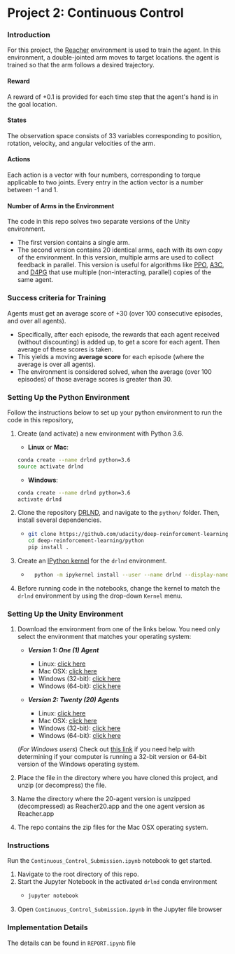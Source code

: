 
# Project 2: Continuous Control

### Introduction

For this project, the [Reacher](https://github.com/Unity-Technologies/ml-agents/blob/master/docs/Learning-Environment-Examples.md#reacher) environment is used to train the agent. In this environment, a double-jointed arm moves to target locations. the agent is trained so that the arm follows a desired trajectory.

#### Reward
A reward of +0.1 is provided for each time step that the agent's hand is in the goal location.

#### States
The observation space consists of 33 variables corresponding to position, rotation, velocity, and angular velocities of the arm. 

#### Actions
Each action is a vector with four numbers, corresponding to torque applicable to two joints. Every entry in the action vector is a number between -1 and 1.

#### Number of Arms in the Environment 

The code in this repo solves two separate versions of the Unity environment. 
- The first version contains a single arm.
- The second version contains 20 identical arms, each with its own copy of the environment. In this version, multiple arms are used to collect feedback in parallel. This version is useful for algorithms like [PPO](https://arxiv.org/pdf/1707.06347.pdf), [A3C](https://arxiv.org/pdf/1602.01783.pdf), and [D4PG](https://openreview.net/pdf?id=SyZipzbCb) that use multiple (non-interacting, parallel) copies of the same agent.  

### Success criteria for Training

 Agents must get an average score of +30 (over 100 consecutive episodes, and over all agents). 
 - Specifically, after each episode, the rewards that each agent received (without discounting) is added up, to get a score for each agent. Then average of these scores is taken. 
- This yields a moving  **average score** for each episode (where the average is over all agents).
- The environment is considered solved, when the average (over 100 episodes) of those average scores is greater than 30. 

### Setting Up the Python Environment
Follow the instructions below to set up your python environment to run the code in this repository, 
1. Create (and activate) a new environment with Python 3.6.
	- __Linux__ or __Mac__: 
	```bash
	conda create --name drlnd python=3.6
	source activate drlnd
	```
	- __Windows__: 
	```bash
	conda create --name drlnd python=3.6 
	activate drlnd
	```
	
2. Clone the repository [DRLND](https://github.com/udacity/deep-reinforcement-learning), and navigate to the `python/` folder.  Then, install several dependencies.
      -  ```bash
         git clone https://github.com/udacity/deep-reinforcement-learning.git
         cd deep-reinforcement-learning/python
         pip install .
         ```
4. Create an [IPython kernel](http://ipython.readthedocs.io/en/stable/install/kernel_install.html) for the `drlnd` environment.
     -  ```bash
          python -m ipykernel install --user --name drlnd --display-name "drlnd"
        ```
5. Before running code in the notebooks, change the kernel to match the `drlnd` environment by using the drop-down `Kernel` menu.

### Setting Up the Unity Environment
1. Download the environment from one of the links below.  You need only select the environment that matches your operating system:

    - **_Version 1: One (1) Agent_**
        - Linux: [click here](https://s3-us-west-1.amazonaws.com/udacity-drlnd/P2/Reacher/one_agent/Reacher_Linux.zip)
        - Mac OSX: [click here](https://s3-us-west-1.amazonaws.com/udacity-drlnd/P2/Reacher/one_agent/Reacher.app.zip)
        - Windows (32-bit): [click here](https://s3-us-west-1.amazonaws.com/udacity-drlnd/P2/Reacher/one_agent/Reacher_Windows_x86.zip)
        - Windows (64-bit): [click here](https://s3-us-west-1.amazonaws.com/udacity-drlnd/P2/Reacher/one_agent/Reacher_Windows_x86_64.zip)

    - **_Version 2: Twenty (20) Agents_**
        - Linux: [click here](https://s3-us-west-1.amazonaws.com/udacity-drlnd/P2/Reacher/Reacher_Linux.zip)
        - Mac OSX: [click here](https://s3-us-west-1.amazonaws.com/udacity-drlnd/P2/Reacher/Reacher.app.zip)
        - Windows (32-bit): [click here](https://s3-us-west-1.amazonaws.com/udacity-drlnd/P2/Reacher/Reacher_Windows_x86.zip)
        - Windows (64-bit): [click here](https://s3-us-west-1.amazonaws.com/udacity-drlnd/P2/Reacher/Reacher_Windows_x86_64.zip)
    
    (_For Windows users_) Check out [this link](https://support.microsoft.com/en-us/help/827218/how-to-determine-whether-a-computer-is-running-a-32-bit-version-or-64) if you need help with determining if your computer is running a 32-bit version or 64-bit version of the Windows operating system.

2. Place the file in the directory where you have cloned this project, and unzip (or decompress) the file.
3. Name the directory where the 20-agent version is unzipped (decompressed) as Reacher20.app and the one agent version as Reacher.app 
4. The repo contains the zip files for the Mac OSX operating system.

### Instructions
Run the `Continuous_Control_Submission.ipynb` notebook to get started.  
1. Navigate to the root directory of this repo. 
2. Start the Jupyter Notebook in the activated `drlnd` conda environment
   - ```bash
     jupyter notebook
     ```
3. Open  `Continuous_Control_Submission.ipynb` in the Jupyter file browser  
  

### Implementation Details
The details can be found in `REPORT.ipynb` file





